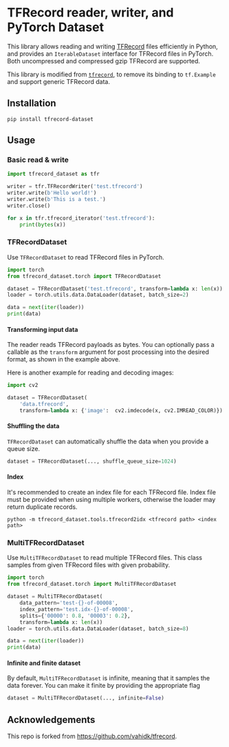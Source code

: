 # TFRecord reader, writer, and PyTorch Dataset

This library allows reading and writing [TFRecord](https://www.tensorflow.org/tutorials/load_data/tfrecord#tfrecords_format_details) files efficiently in Python, and provides an `IterableDataset` interface for TFRecord files in PyTorch. Both uncompressed and compressed gzip TFRecord are supported.

This library is modified from [`tfrecord`](https://pypi.org/project/tfrecord/), to remove its binding to `tf.Example` and support generic TFRecord data.

## Installation

```shell
pip install tfrecord-dataset
```

<!--
```shell
git clone https://github.com/chaiko/tfrecord_dataset
cd tfrecord_dataset
pip install --editable .
```
-->

## Usage

### Basic read & write

```python
import tfrecord_dataset as tfr

writer = tfr.TFRecordWriter('test.tfrecord')
writer.write(b'Hello world!')
writer.write(b'This is a test.')
writer.close()

for x in tfr.tfrecord_iterator('test.tfrecord'):
    print(bytes(x))
```

### TFRecordDataset

Use `TFRecordDataset` to read TFRecord files in PyTorch.

```python
import torch
from tfrecord_dataset.torch import TFRecordDataset

dataset = TFRecordDataset('test.tfrecord', transform=lambda x: len(x))
loader = torch.utils.data.DataLoader(dataset, batch_size=2)

data = next(iter(loader))
print(data)
```

#### Transforming input data

The reader reads TFRecord payloads as bytes. You can optionally pass a callable
as the `transform` argument for post processing into the desired format, as
shown in the example above.

Here is another example for reading and decoding images:

```python
import cv2

dataset = TFRecordDataset(
    'data.tfrecord',
    transform=lambda x: {'image':  cv2.imdecode(x, cv2.IMREAD_COLOR)})
```

#### Shuffling the data

`TFRecordDataset` can automatically shuffle the data when you provide a queue size.

```python
dataset = TFRecordDataset(..., shuffle_queue_size=1024)
```

#### Index

It's recommended to create an index file for each TFRecord file. Index file must be provided when using multiple workers, otherwise the loader may return duplicate records.
```
python -m tfrecord_dataset.tools.tfrecord2idx <tfrecord path> <index path>
```

### MultiTFRecordDataset

Use `MultiTFRecordDataset` to read multiple TFRecord files. This class samples from given TFRecord files with given probability.

```python
import torch
from tfrecord_dataset.torch import MultiTFRecordDataset

dataset = MultiTFRecordDataset(
    data_pattern='test-{}-of-00008',
    index_pattern='test.idx-{}-of-00008',
    splits={'00000': 0.8, '00003': 0.2},
    transform=lambda x: len(x))
loader = torch.utils.data.DataLoader(dataset, batch_size=8)

data = next(iter(loader))
print(data)
```

#### Infinite and finite dataset

By default, `MultiTFRecordDataset` is infinite, meaning that it samples the data forever. You can make it finite by providing the appropriate flag

```python
dataset = MultiTFRecordDataset(..., infinite=False)
```

## Acknowledgements

This repo is forked from https://github.com/vahidk/tfrecord.
